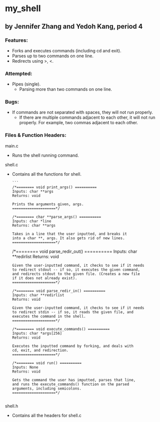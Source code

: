 # my_shell
## by Jennifer Zhang and Yedoh Kang, period 4

### Features:
  * Forks and executes commands (including cd and exit).
  * Parses up to two commands on one line.
  * Redirects using >, <.

### Attempted:
  * Pipes (single).
	* Parsing more than two commands on one line.

### Bugs:
  * If commands are not separated with spaces, they will not run properly.
	* If there are multiple commands adjacent to each other, it will not run properly. For example, two commas adjacent to each other. 

### Files & Function Headers:
main.c
  * Runs the shell running command.

shell.c
  * Contains all the functions for shell.

		```
		/*======== void print_args() ==========
		Inputs: char **args
		Returns: void
		
		Prints the arguments given, args.
		====================*/
		
		/*======== char **parse_args() ==========
		Inputs: char *line
		Returns: char **args
		
		Takes in a line that the user inputted, and breaks it 
		into a char **, args. It also gets rid of new lines.
		====================*/
		
    /*======== void parse_redir_out() ==========
		Inputs: char **redirlist
		Returns: void
		
		Given the user-inputted command, it checks to see if it needs 
		to redirect stdout -- if so, it executes the given command, 
		and redirects stdout to the given file. (Creates a new file 
		if it does not already exist).
		====================*/
		
		/*======== void parse_redir_in() ==========
		Inputs: char **redirlist
		Returns: void
		
		Given the user-inputted command, it checks to see if it needs 
		to redirect stdin -- if so, it reads the given file, and 
		executes the command in the shell.
		====================*/
		
		/*======== void execute_commands() ==========
		Inputs: char *args[256]
		Returns: void
		
		Executes the inputted command by forking, and deals with 
		cd, exit, and redirection.
		====================*/
		
		/*======== void run() ==========
		Inputs: None
		Returns: void
		
		Gets the command the user has imputted, parses that line, 
		and runs the execute_commands() function on the parsed
		arguments, including semicolons.
		====================*/
    ```

shell.h
  * Contains all the headers for shell.c